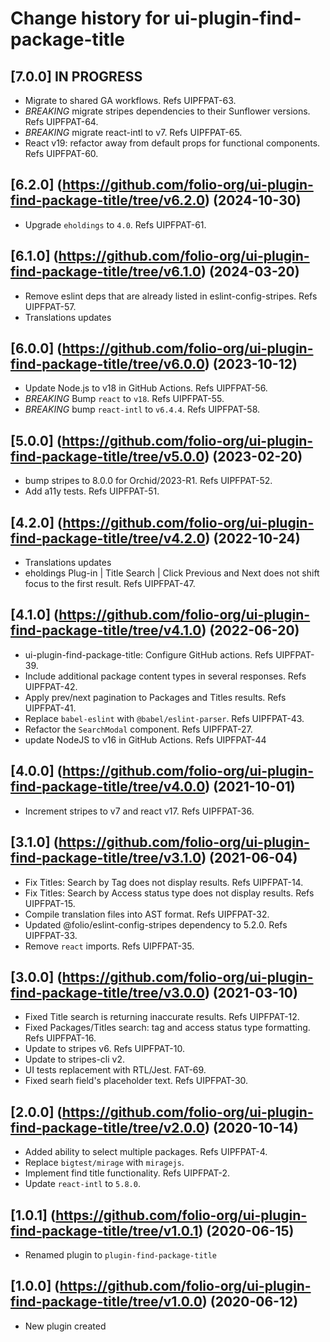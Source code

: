 # Change history for ui-plugin-find-package-title

## [7.0.0] IN PROGRESS

* Migrate to shared GA workflows. Refs UIPFPAT-63.
* *BREAKING* migrate stripes dependencies to their Sunflower versions. Refs UIPFPAT-64.
* *BREAKING* migrate react-intl to v7. Refs UIPFPAT-65.
* React v19: refactor away from default props for functional components. Refs UIPFPAT-60.

## [6.2.0] (https://github.com/folio-org/ui-plugin-find-package-title/tree/v6.2.0) (2024-10-30)

* Upgrade `eholdings` to `4.0`. Refs UIPFPAT-61.

## [6.1.0] (https://github.com/folio-org/ui-plugin-find-package-title/tree/v6.1.0) (2024-03-20)

* Remove eslint deps that are already listed in eslint-config-stripes. Refs UIPFPAT-57.
* Translations updates

## [6.0.0] (https://github.com/folio-org/ui-plugin-find-package-title/tree/v6.0.0) (2023-10-12)

* Update Node.js to v18 in GitHub Actions. Refs UIPFPAT-56.
* *BREAKING* Bump `react` to `v18`. Refs UIPFPAT-55.
* *BREAKING* bump `react-intl` to `v6.4.4`. Refs UIPFPAT-58.

## [5.0.0] (https://github.com/folio-org/ui-plugin-find-package-title/tree/v5.0.0) (2023-02-20)

* bump stripes to 8.0.0 for Orchid/2023-R1. Refs UIPFPAT-52.
* Add a11y tests. Refs UIPFPAT-51.

## [4.2.0] (https://github.com/folio-org/ui-plugin-find-package-title/tree/v4.2.0) (2022-10-24)

* Translations updates
* eholdings Plug-in | Title Search | Click Previous and Next does not shift focus to the first result. Refs UIPFPAT-47.

## [4.1.0] (https://github.com/folio-org/ui-plugin-find-package-title/tree/v4.1.0) (2022-06-20)

* ui-plugin-find-package-title: Configure GitHub actions. Refs UIPFPAT-39.
* Include additional package content types in several responses. Refs UIPFPAT-42.
* Apply prev/next pagination to Packages and Titles results. Refs UIPFPAT-41.
* Replace `babel-eslint` with `@babel/eslint-parser`. Refs UIPFPAT-43.
* Refactor the `SearchModal` component. Refs UIPFPAT-27.
* update NodeJS to v16 in GitHub Actions. Refs UIPFPAT-44

## [4.0.0] (https://github.com/folio-org/ui-plugin-find-package-title/tree/v4.0.0) (2021-10-01)

* Increment stripes to v7 and react v17. Refs UIPFPAT-36.

## [3.1.0] (https://github.com/folio-org/ui-plugin-find-package-title/tree/v3.1.0) (2021-06-04)

* Fix Titles: Search by Tag does not display results. Refs UIPFPAT-14.
* Fix Titles: Search by Access status type does not display results. Refs UIPFPAT-15.
* Compile translation files into AST format. Refs UIPFPAT-32.
* Updated @folio/eslint-config-stripes dependency to 5.2.0. Refs UIPFPAT-33.
* Remove `react` imports. Refs UIPFPAT-35.

## [3.0.0] (https://github.com/folio-org/ui-plugin-find-package-title/tree/v3.0.0) (2021-03-10)

* Fixed Title search is returning inaccurate results. Refs UIPFPAT-12.
* Fixed Packages/Titles search: tag and access status type formatting. Refs UIPFPAT-16.
* Update to stripes v6. Refs UIPFPAT-10.
* Update to stripes-cli v2.
* UI tests replacement with RTL/Jest. FAT-69.
* Fixed searh field's placeholder text. Refs UIPFPAT-30.

## [2.0.0] (https://github.com/folio-org/ui-plugin-find-package-title/tree/v2.0.0) (2020-10-14)

* Added ability to select multiple packages. Refs UIPFPAT-4.
* Replace `bigtest/mirage` with `miragejs`.
* Implement find title functionality. Refs UIPFPAT-2.
* Update `react-intl` to `5.8.0`.

## [1.0.1] (https://github.com/folio-org/ui-plugin-find-package-title/tree/v1.0.1) (2020-06-15)

* Renamed plugin to `plugin-find-package-title`

## [1.0.0] (https://github.com/folio-org/ui-plugin-find-package-title/tree/v1.0.0) (2020-06-12)

* New plugin created
